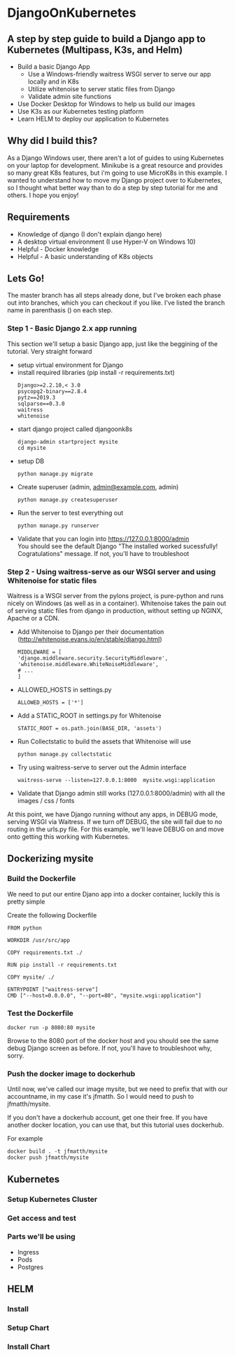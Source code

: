 # DjangoOnKubernetes

## A step by step guide to build a Django app to Kubernetes (Multipass, K3s, and  Helm)

- Build a basic Django App
  - Use a Windows-friendly waitress WSGI server to serve our app locally and in K8s
  - Utilize whitenoise to server static files from Django
  - Validate admin site functions
- Use Docker Desktop for Windows to help us build our images
- Use K3s as our Kubernetes testing platform
- Learn HELM to deploy our application to Kubernetes

## Why did I build this?

As a Django Windows user, there aren't a lot of guides to using Kubernetes on your laptop for development.  Minikube is a great resource and provides so many great K8s features, but i'm going to use MicroK8s in this example.   I wanted to understand how to move my Django project over to Kubernetes, so I thought what better way than to do a step by step tutorial for me and others.  I hope you enjoy!

## Requirements  

- Knowledge of django (I don't explain django here)
- A desktop virtual environment (I use Hyper-V on Windows 10)
- Helpful - Docker knowledge
- Helpful - A basic understanding of K8s objects

## Lets Go!
The master branch has all steps already done, but I've broken each phase out into branches, which you can checkout if you like.  I've listed the branch name in parenthasis () on each step.  

### Step 1 - Basic Django 2.x app running 

This section we'll setup a basic Django app, just like the beggining of the tutorial.  Very straight forward

- setup virtual environment for Django
- install required libraries (pip install -r requirements.txt)
    ```
    Django>=2.2.10,< 3.0
    psycopg2-binary==2.8.4
    pytz==2019.3
    sqlparse==0.3.0
    waitress
    whitenoise
    ```
- start django project called djangoonk8s
    ```
    django-admin startproject mysite
    cd mysite
    ```
- setup DB
    ```
    python manage.py migrate
    ```
- Create superuser (admin, admin@example.com, admin)
    ```
    python manage.py createsuperuser
    ```
- Run the server to test everything out  
    ```
    python manage.py runserver
    ```
- Validate that you can login into https://127.0.0.1:8000/admin  
    You should see the default Django "The installed worked sucessfully! Cogratulations" message.  If not, you'll have to troubleshoot

### Step 2 - Using waitress-serve as our WSGI server and using Whitenoise for static files 

Waitress is a WSGI server from the pylons project, is pure-python and runs nicely on Windows (as well as in a container). Whitenoise takes the pain out of serving static files from django in production, without setting up NGINX, Apache or a CDN.  

- Add Whitenoise to Django per their documentation (http://whitenoise.evans.io/en/stable/django.html)
    ```
    MIDDLEWARE = [
    'django.middleware.security.SecurityMiddleware',
    'whitenoise.middleware.WhiteNoiseMiddleware',
    # ...
    ]
    ```
- ALLOWED_HOSTS in settings.py
    ```
    ALLOWED_HOSTS = ['*']
    ```
- Add a STATIC_ROOT in settings.py for Whitenoise
    ```
    STATIC_ROOT = os.path.join(BASE_DIR, 'assets')
    ```
- Run Collectstatic to build the assets that Whitenoise will use
    ```
    python manage.py collectstatic
    ```

- Try using waitress-serve to server out the Admin interface
    ```
    waitress-serve --listen=127.0.0.1:8000  mysite.wsgi:application
    ```
- Validate that Django admin still works (127.0.0.1:8000/admin) with all the images / css / fonts


At this point, we have Django running without any apps, in DEBUG mode, serving WSGI via Waitress.  If we turn off DEBUG, the site will fail due to no routing in the urls.py file.  For this example, we'll leave DEBUG on and move onto getting this working with Kubernetes.

## Dockerizing mysite

### Build the Dockerfile

We need to put our entire Djano app into a docker container, luckily this is pretty simple

Create  the following Dockerfile
```
FROM python

WORKDIR /usr/src/app

COPY requirements.txt ./

RUN pip install -r requirements.txt

COPY mysite/ ./

ENTRYPOINT ["waitress-serve"]
CMD ["--host=0.0.0.0", "--port=80", "mysite.wsgi:application"]
```

### Test the Dockerfile

```
docker run -p 8080:80 mysite
```

Browse to the 8080 port of the docker host and you should see the same debug Django screen as before.  If not, you'll have to troubleshoot why, sorry.

### Push the docker image to dockerhub

Until now, we've called our image mysite, but we need to prefix that with our accountname, in my case it's jfmatth.  So I would need to push to jfmatth/mysite.

If you don't have a dockerhub account, get one their free.  If you have another docker location, you can use that, but this tutorial uses dockerhub.

For example
```
docker build . -t jfmatth/mysite
docker push jfmatth/mysite
```

## Kubernetes

### Setup Kubernetes Cluster

### Get access and test

### Parts we'll be using

- Ingress
- Pods
- Postgres 


## HELM

### Install

### Setup Chart

### Install Chart

